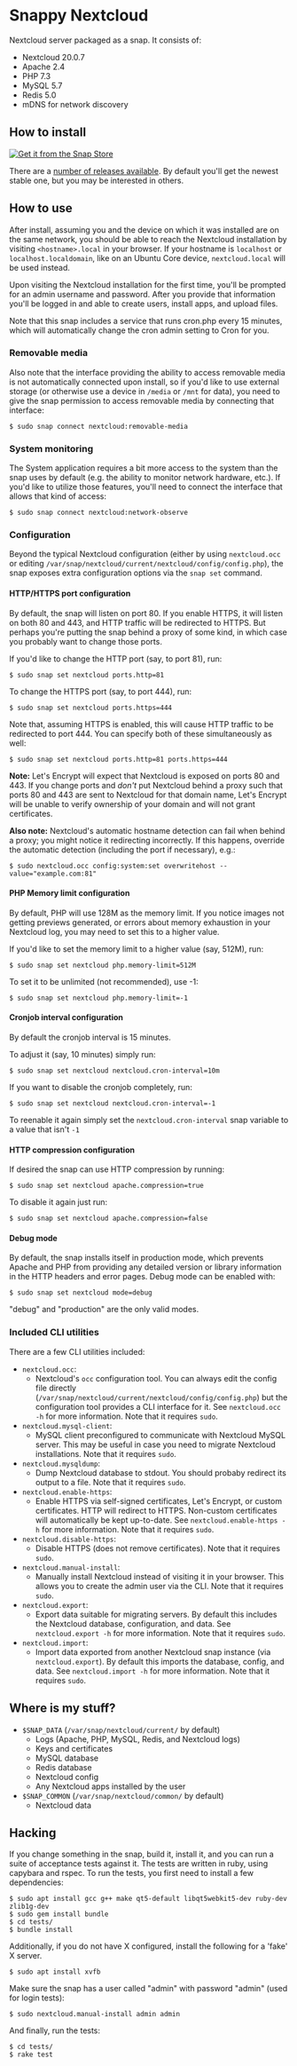 # Snappy Nextcloud

Nextcloud server packaged as a snap. It consists of:

- Nextcloud 20.0.7
- Apache 2.4
- PHP 7.3
- MySQL 5.7
- Redis 5.0
- mDNS for network discovery


## How to install

[![Get it from the Snap Store](https://snapcraft.io/static/images/badges/en/snap-store-white.svg)](https://snapcraft.io/nextcloud)

There are a [number of releases available][1]. By default you'll get the newest
stable one, but you may be interested in others.


## How to use

After install, assuming you and the device on which it was installed are on the
same network, you should be able to reach the Nextcloud installation by visiting
`<hostname>.local` in your browser. If your hostname is `localhost` or
`localhost.localdomain`, like on an Ubuntu Core device, `nextcloud.local` will
be used instead.

Upon visiting the Nextcloud installation for the first time, you'll be prompted
for an admin username and password. After you provide that information you'll be
logged in and able to create users, install apps, and upload files.

Note that this snap includes a service that runs cron.php every 15 minutes,
which will automatically change the cron admin setting to Cron for you.


### Removable media

Also note that the interface providing the ability to access removable media is
not automatically connected upon install, so if you'd like to use external
storage (or otherwise use a device in `/media` or `/mnt` for data), you need to
give the snap permission to access removable media by connecting that
interface:

    $ sudo snap connect nextcloud:removable-media


### System monitoring

The System application requires a bit more access to the system than the snap
uses by default (e.g. the ability to monitor network hardware, etc.). If you'd
like to utilize those features, you'll need to connect the interface that
allows that kind of access:

    $ sudo snap connect nextcloud:network-observe


### Configuration

Beyond the typical Nextcloud configuration (either by using `nextcloud.occ` or
editing `/var/snap/nextcloud/current/nextcloud/config/config.php`), the snap
exposes extra configuration options via the `snap set` command.


#### HTTP/HTTPS port configuration

By default, the snap will listen on port 80. If you enable HTTPS, it will listen
on both 80 and 443, and HTTP traffic will be redirected to HTTPS. But perhaps
you're putting the snap behind a proxy of some kind, in which case you probably
want to change those ports.

If you'd like to change the HTTP port (say, to port 81), run:

    $ sudo snap set nextcloud ports.http=81

To change the HTTPS port (say, to port 444), run:

    $ sudo snap set nextcloud ports.https=444

Note that, assuming HTTPS is enabled, this will cause HTTP traffic to be
redirected to port 444. You can specify both of these simultaneously as well:

    $ sudo snap set nextcloud ports.http=81 ports.https=444

**Note:** Let's Encrypt will expect that Nextcloud is exposed on ports 80 and
443. If you change ports and _don't_ put Nextcloud behind a proxy such that
ports 80 and 443 are sent to Nextcloud for that domain name, Let's Encrypt will
be unable to verify ownership of your domain and will not grant certificates.

**Also note:** Nextcloud's automatic hostname detection can fail when behind
a proxy; you might notice it redirecting incorrectly. If this happens, override
the automatic detection (including the port if necessary), e.g.:

    $ sudo nextcloud.occ config:system:set overwritehost --value="example.com:81"


#### PHP Memory limit configuration

By default, PHP will use 128M as the memory limit. If you notice images not
getting previews generated, or errors about memory exhaustion in your Nextcloud
log, you may need to set this to a higher value.

If you'd like to set the memory limit to a higher value (say, 512M), run:

    $ sudo snap set nextcloud php.memory-limit=512M

To set it to be unlimited (not recommended), use -1:

    $ sudo snap set nextcloud php.memory-limit=-1


#### Cronjob interval configuration

By default the cronjob interval is 15 minutes.

To adjust it (say, 10 minutes) simply run:

    $ sudo snap set nextcloud nextcloud.cron-interval=10m

If you want to disable the cronjob completely, run:

    $ sudo snap set nextcloud nextcloud.cron-interval=-1

To reenable it again simply set the `nextcloud.cron-interval` snap variable to a value that isn't `-1`

#### HTTP compression configuration

If desired the snap can use HTTP compression by running:

    $ sudo snap set nextcloud apache.compression=true

To disable it again just run:

    $ sudo snap set nextcloud apache.compression=false

#### Debug mode

By default, the snap installs itself in production mode, which prevents Apache
and PHP from providing any detailed version or library information in the HTTP
headers and error pages. Debug mode can be enabled with:

    $ sudo snap set nextcloud mode=debug

"debug" and "production" are the only valid modes.


### Included CLI utilities

There are a few CLI utilities included:

- `nextcloud.occ`:
    - Nextcloud's `occ` configuration tool. You can always edit the config file
      directly (`/var/snap/nextcloud/current/nextcloud/config/config.php`) but
      the configuration tool provides a CLI interface for it. See
      `nextcloud.occ -h` for more information. Note that it requires `sudo`.
- `nextcloud.mysql-client`:
    - MySQL client preconfigured to communicate with Nextcloud MySQL server.
      This may be useful in case you need to migrate Nextcloud installations.
      Note that it requires `sudo`.
- `nextcloud.mysqldump`:
    - Dump Nextcloud database to stdout. You should probaby redirect its output
      to a file. Note that it requires `sudo`.
- `nextcloud.enable-https`:
    - Enable HTTPS via self-signed certificates, Let's Encrypt, or custom
      certificates. HTTP will redirect to HTTPS. Non-custom certificates will
      automatically be kept up-to-date. See `nextcloud.enable-https -h` for more
      information. Note that it requires `sudo`.
- `nextcloud.disable-https`:
    - Disable HTTPS (does not remove certificates). Note that it requires
      `sudo`.
- `nextcloud.manual-install`:
    - Manually install Nextcloud instead of visiting it in your browser. This
      allows you to create the admin user via the CLI. Note that it requires
      `sudo`.
- `nextcloud.export`:
    - Export data suitable for migrating servers. By default this includes the
      Nextcloud database, configuration, and data. See `nextcloud.export -h` for
      more information. Note that it requires `sudo`.
- `nextcloud.import`:
    - Import data exported from another Nextcloud snap instance (via
      `nextcloud.export`). By default this imports the database, config, and
      data. See `nextcloud.import -h` for more information. Note that it
      requires `sudo`.


## Where is my stuff?

- `$SNAP_DATA` (`/var/snap/nextcloud/current/` by default)
    - Logs (Apache, PHP, MySQL, Redis, and Nextcloud logs)
    - Keys and certificates
    - MySQL database
    - Redis database
    - Nextcloud config
    - Any Nextcloud apps installed by the user
- `$SNAP_COMMON` (`/var/snap/nextcloud/common/` by default)
    - Nextcloud data


## Hacking

If you change something in the snap, build it, install it, and you can run a
suite of acceptance tests against it. The tests are written in ruby, using
capybara and rspec. To run the tests, you first need to install a few
dependencies:

    $ sudo apt install gcc g++ make qt5-default libqt5webkit5-dev ruby-dev zlib1g-dev
    $ sudo gem install bundle
    $ cd tests/
    $ bundle install

Additionally, if you do not have X configured, install the following for a
'fake' X server.

    $ sudo apt install xvfb

Make sure the snap has a user called "admin" with password "admin" (used for
login tests):

    $ sudo nextcloud.manual-install admin admin

And finally, run the tests:

    $ cd tests/
    $ rake test

[1]: https://github.com/nextcloud/nextcloud-snap/wiki/Release-strategy

